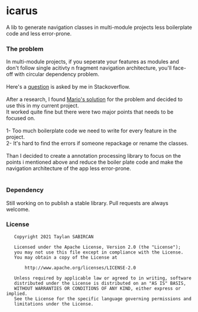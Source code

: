 # icarus
A lib to generate navigation classes in multi-module projects less boilerplate code and less error-prone.

### The problem
In multi-module projects, if you seperate your features as modules and don't follow single acitivty n fragment navigation architecture, you'll face-off with circular dependency problem. 
</br></br>Here's a [question](https://stackoverflow.com/questions/54037244/designing-modular-apps-circular-dependency-problem-in-navigation) is asked by me in Stackoverflow.
</br></br>After a research, I found [Mario's solution](https://github.com/sanogueralorenzo) for the problem and decided to use this in my current project.
</br>
It worked quite fine but there were two major points that needs to be focused on.</br>
</br>1- Too much boilerplate code we need to write for every feature in the project.
</br>2- It's hard to find the errors if someone repackage or rename the classes.
</br></br>
Than I decided to create a annotation processing library to focus on the points i mentioned above and reduce the boiler plate code and make the navigation architecture of the app less error-prone.
<br>
<br>

### Dependency
Still working on to publish a stable library. Pull requests are always welcome.

### License

```
   Copyright 2021 Taylan SABIRCAN

   Licensed under the Apache License, Version 2.0 (the "License");
   you may not use this file except in compliance with the License.
   You may obtain a copy of the License at

       http://www.apache.org/licenses/LICENSE-2.0

   Unless required by applicable law or agreed to in writing, software
   distributed under the License is distributed on an "AS IS" BASIS,
   WITHOUT WARRANTIES OR CONDITIONS OF ANY KIND, either express or implied.
   See the License for the specific language governing permissions and
   limitations under the License.
   ```
